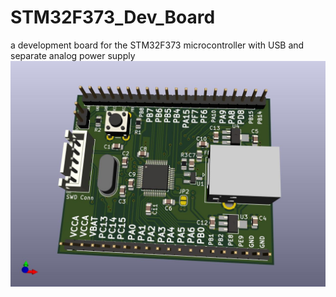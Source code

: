 # STM32F373_Dev_Board
a development board for the STM32F373 microcontroller with USB and separate analog power supply
![3drendering](https://github.com/MarcelMG/STM32F373_Dev_Board/raw/master/rendering3D.jpg)
